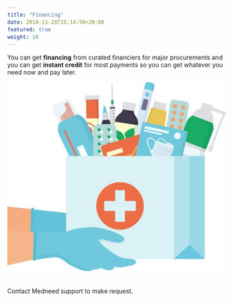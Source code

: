 ```yaml
---
title: "Financing"
date: 2018-11-28T15:14:50+20:00 
featured: true
weight: 10
---
```


You can get **financing** from curated financiers for major procurements and you can get **instant credit** for most payments so you can get whatever you need now and pay later.

![Some medicines](/images/illustrations/hand-drugs.jpg)




<br>
Contact Medneed support to make request.
<br>


